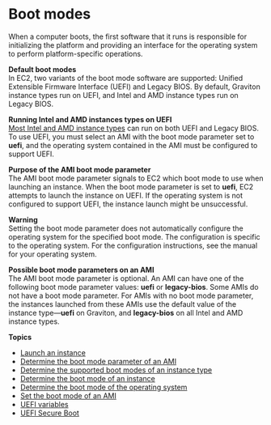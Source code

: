 # Boot modes<a name="ami-boot"></a>

When a computer boots, the first software that it runs is responsible for initializing the platform and providing an interface for the operating system to perform platform\-specific operations\.

**Default boot modes**  
In EC2, two variants of the boot mode software are supported: Unified Extensible Firmware Interface \(UEFI\) and Legacy BIOS\. By default, Graviton instance types run on UEFI, and Intel and AMD instance types run on Legacy BIOS\.

**Running Intel and AMD instances types on UEFI**  
[Most Intel and AMD instance types](launch-instance-boot-mode.md#UEFI-supported-types) can run on both UEFI and Legacy BIOS\. To use UEFI, you must select an AMI with the boot mode parameter set to **uefi**, and the operating system contained in the AMI must be configured to support UEFI\.

**Purpose of the AMI boot mode parameter**  
The AMI boot mode parameter signals to EC2 which boot mode to use when launching an instance\. When the boot mode parameter is set to **uefi**, EC2 attempts to launch the instance on UEFI\. If the operating system is not configured to support UEFI, the instance launch might be unsuccessful\.

**Warning**  
Setting the boot mode parameter does not automatically configure the operating system for the specified boot mode\. The configuration is specific to the operating system\. For the configuration instructions, see the manual for your operating system\.

**Possible boot mode parameters on an AMI**  
The AMI boot mode parameter is optional\. An AMI can have one of the following boot mode parameter values: **uefi** or **legacy\-bios**\. Some AMIs do not have a boot mode parameter\. For AMIs with no boot mode parameter, the instances launched from these AMIs use the default value of the instance type—**uefi** on Graviton, and **legacy\-bios** on all Intel and AMD instance types\.

**Topics**
+ [Launch an instance](launch-instance-boot-mode.md)
+ [Determine the boot mode parameter of an AMI](ami-boot-mode.md)
+ [Determine the supported boot modes of an instance type](instance-type-boot-mode.md)
+ [Determine the boot mode of an instance](instance-boot-mode.md)
+ [Determine the boot mode of the operating system](os-boot-mode.md)
+ [Set the boot mode of an AMI](set-ami-boot-mode.md)
+ [UEFI variables](uefi-variables.md)
+ [UEFI Secure Boot](uefi-secure-boot.md)